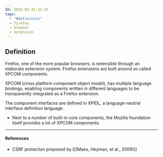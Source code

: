 ```yaml
---
ID: 2025-03-31-12:37
tags:
  - "#definition"
  - firefox
  - browser
  - extension
---
```

## Definition

Firefox, one of the more popular browsers, is extensible through an elaborate extension system. Firefox extensions are built around so called XPCOM components. 

XPCOM (cross platform component object model), has multiple language bindings, enabling components written in different languages to be transparently integrated as a Firefox extension.

The component interfaces are defined in XPIDL, a language-neutral interface definition language.
- Next to a number of built-in core components, the Mozilla foundation itself provides a lot of XPCOM components.

---
#### References
- CSRF protection proposed by [[(Maes, Heyman, et al., 2009)]]